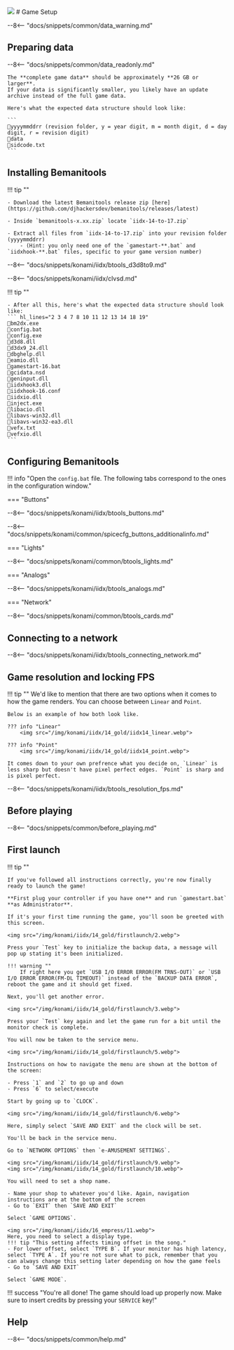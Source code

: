 <img class="header-logo" src="/img/konami/iidx/16_empress/logo.webp">
# Game Setup

--8<-- "docs/snippets/common/data_warning.md"

## Preparing data

--8<-- "docs/snippets/common/data_readonly.md"

    The **complete game data** should be approximately **26 GB or larger**.  
    If your data is significantly smaller, you likely have an update archive instead of the full game data.

    Here's what the expected data structure should look like: 

    ```
    📂yyyymmddrr (revision folder, y = year digit, m = month digit, d = day digit, r = revision digit)
    📂data
    📄sidcode.txt
    ```

## Installing Bemanitools

!!! tip ""

    - Download the latest Bemanitools release zip [here](https://github.com/djhackersdev/bemanitools/releases/latest)

    - Inside `bemanitools-x.xx.zip` locate `iidx-14-to-17.zip`

    - Extract all files from `iidx-14-to-17.zip` into your revision folder (yyyymmddrr)
        - (Hint: you only need one of the `gamestart-**.bat` and `iidxhook-**.bat` files, specific to your game version number)
    
--8<-- "docs/snippets/konami/iidx/btools_d3d8to9.md"

--8<-- "docs/snippets/konami/iidx/clvsd.md"

!!! tip ""

    - After all this, here's what the expected data structure should look like:
    ``` hl_lines="2 3 4 7 8 10 11 12 13 14 18 19"
    📄bm2dx.exe
    📄config.bat
    📄config.exe
    📄d3d8.dll
    📄d3dx9_24.dll
    📄dbghelp.dll
    📄eamio.dll
    📄gamestart-16.bat
    📄gcidata.nsd
    📄geninput.dll
    📄iidxhook3.dll
    📄iidxhook-16.conf
    📄iidxio.dll
    📄inject.exe
    📄libacio.dll
    📄libavs-win32.dll
    📄libavs-win32-ea3.dll
    📄vefx.txt
    📄vefxio.dll
    ```

## Configuring Bemanitools

!!! info "Open the `config.bat` file. The following tabs correspond to the ones in the configuration window."

=== "Buttons"

--8<-- "docs/snippets/konami/iidx/btools_buttons.md"

--8<-- "docs/snippets/konami/common/spicecfg_buttons_additionalinfo.md"

=== "Lights"

--8<-- "docs/snippets/konami/common/btools_lights.md"

=== "Analogs"

--8<-- "docs/snippets/konami/iidx/btools_analogs.md"

=== "Network"
    
--8<-- "docs/snippets/konami/common/btools_cards.md"

## Connecting to a network

--8<-- "docs/snippets/konami/iidx/btools_connecting_network.md"

## Game resolution and locking FPS

!!! tip ""
    We'd like to mention that there are two options when it comes to how the game renders. You can choose between `Linear` and `Point`.

    Below is an example of how both look like.

    ??? info "Linear"
        <img src="/img/konami/iidx/14_gold/iidx14_linear.webp">

    ??? info "Point"
        <img src="/img/konami/iidx/14_gold/iidx14_point.webp">
        
    It comes down to your own prefrence what you decide on, `Linear` is less sharp but doesn't have pixel perfect edges. `Point` is sharp and is pixel perfect.

--8<-- "docs/snippets/konami/iidx/btools_resolution_fps.md"

## Before playing

--8<-- "docs/snippets/common/before_playing.md"

## First launch

!!! tip ""

    If you've followed all instructions correctly, you're now finally ready to launch the game!

    **First plug your controller if you have one** and run `gamestart.bat` **as Administrator**.

    If it's your first time running the game, you'll soon be greeted with this screen.

    <img src="/img/konami/iidx/14_gold/firstlaunch/2.webp">
    
    Press your `Test` key to initialize the backup data, a message will pop up stating it's been initialized.

    !!! warning ""
        If right here you get `USB I/O ERROR ERROR(FM TRNS-OUT)` or `USB I/O ERROR ERROR(FM-DL TIMEOUT)` instead of the `BACKUP DATA ERROR`, reboot the game and it should get fixed.
    
    Next, you'll get another error.
    
    <img src="/img/konami/iidx/14_gold/firstlaunch/3.webp">

    Press your `Test` key again and let the game run for a bit until the monitor check is complete.

    You will now be taken to the service menu.

    <img src="/img/konami/iidx/14_gold/firstlaunch/5.webp">

    Instructions on how to navigate the menu are shown at the bottom of the screen:

    - Press `1` and `2` to go up and down
    - Press `6` to select/execute
  
    Start by going up to `CLOCK`.

    <img src="/img/konami/iidx/14_gold/firstlaunch/6.webp">

    Here, simply select `SAVE AND EXIT` and the clock will be set.

    You'll be back in the service menu.

    Go to `NETWORK OPTIONS` then `e-AMUSEMENT SETTINGS`.

    <img src="/img/konami/iidx/14_gold/firstlaunch/9.webp">
    <img src="/img/konami/iidx/14_gold/firstlaunch/10.webp">

    You will need to set a shop name.
    
    - Name your shop to whatever you'd like. Again, navigation instructions are at the bottom of the screen
    - Go to `EXIT` then `SAVE AND EXIT`

    Select `GAME OPTIONS`.
    
    <img src="/img/konami/iidx/16_empress/11.webp">
    Here, you need to select a display type.
    !!! tip "This setting affects timing offset in the song."
    - For lower offset, select `TYPE B`. If your monitor has high latency, select `TYPE A`. If you're not sure what to pick, remember that you can always change this setting later depending on how the game feels
    - Go to `SAVE AND EXIT`

    Select `GAME MODE`.
    
!!! success "You're all done! The game should load up properly now. Make sure to insert credits by pressing your `SERVICE` key!"

## Help

--8<-- "docs/snippets/common/help.md"